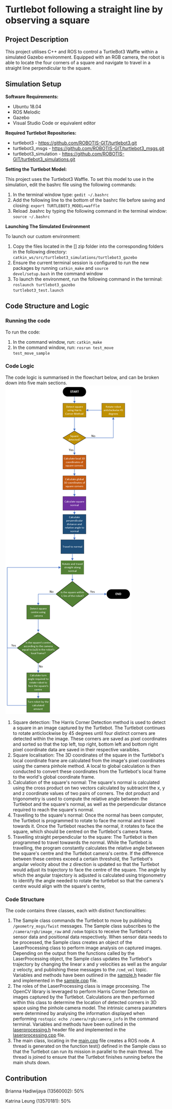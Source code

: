 # Turtlebot following a straight line by observing a square

## Project Description
This project utilises C++ and ROS to control a TurtleBot3 Waffle within a simulated Gazebo environment. Equipped with an RGB camera, the robot is able to locate the four corners of a square and navigate to travel in a straight line perpendicular to the square.


## Simulation Setup

<b>Software Requirements: </b>
  - Ubuntu 18.04
  - ROS Melodic
  - Gazebo
  - Visual Studio Code or equivalent editor

<b>Required Turtlebot Repositories: </b>
  - turtlebot3 - https://github.com/ROBOTIS-GIT/turtlebot3.git 
  - turtlebot3_msgs - https://github.com/ROBOTIS-GIT/turtlebot3_msgs.git 
  - turtlebot3_simulation -  https://github.com/ROBOTIS-GIT/turtlebot3_simulations.git

<b>Setting the Turtlebot Model: </b>

This project uses the Turtlebot3 Waffle. To set this model to use in the simulation, edit the bashrc file using the following commands:
1. In the terminal window type: <code>gedit ~/.bashrc </code>
2. Add the following line to the bottom of the bashrc file before saving and closing: <code>export TURTLEBOT3_MODEL=waffle </code>
3. Reload .bashrc by typing the following command in the terminal window: <code>source ~/.bashrc</code>

<b>Launching The Simulated Environment</b>

To launch our custom environment:
1. Copy the files located in the [] zip folder into the corresponding folders in the following directory: <code>catkin_ws/src/turtlebot3_simulations/turtlebot3_gazebo</code>
2. Ensure the current terminal session is configured to run the new packages by running <code>catkin_make</code>  and <code>source devel/setup.bash</code> in the command window
3. To launch the environment, run the following command in the terminal: <code>roslaunch turtlebot3_gazebo turtlebot3_test.launch</code>


## Code Structure and Logic
### Running the code
To run the code:
1. In the command window, run: <code>catkin_make</code> 
2. In the command window, run: <code>rosrun test_move test_move_sample</code>

### Code Logic
The code logic is summarised in the flowchart below, and can be broken down into five main sections.
![Local Image](./flowchart.png)

1. Square detection: The Harris Corner Detection method is used to detect a square in an image captured by the Turtlebot. The Turtlebot continues to rotate anticlockwise by 45 degrees until four distinct corners are detected within the image. These corners are saved as pixel coordinates and sorted so that the top left, top right, bottom left and bottom right pixel coordinate data are saved in their respective varaibles.
2. Square localisation: The 3D coordinates of the square in the Turtlebot's local coordinate frane are calculated from the image's pixel coordinates using the camera pinhole method. A local to global calculation is then conducted to convert these coordinates from the Turtlebot's local frame to the world's global coordinate frame.
3. Calculation of the square's normal: The square's normal is calculated using the cross product on two vectors calculated by subtracint the x, y and z coordinate values of two pairs of corners. The dot product and trigonometry is used to compute the relative angle between the Turtlebot and the square's normal, as well as the perpendicular distance required to reach the square's normal.
4. Travelling to the square's normal: Once the normal has been computer, the Turtlebot is programmed to rotate to face the normal and travel towards it. Once the Turtlebot reaches the normal, it rotates to face the square, which should be centred on the Turtlebot's camera frame.
5. Travelling straight perpendicular to the square: The Turtlebot is then programmed to travel towawrds the normal. While the Turtlebot is travelling, the program constantly calculates the relative angle between the square's centre and the Turtlebot camera's centre. If the difference between these centres exceed a certain threshold, the Turtlebot's angular velocity about the z direction is updated so that the Turtlebot would adjust its trajectory to face the centre of the square. The angle by which the angular trajectory is adjusted is calculated using trigonometry to identify the angle needed to rotate the turtlebot so that the camera's centre would align with the square's centre,


### Code Structure
The code contains three classes, each with distinct functionalities:
1. The Sample class commands the Turtlebot to move by publishing <code>/geometry_msgs/Twist</code> messages. The Sample class subscribes to the <code>/camera/rgb/image_raw</code> and <code>/odom</code> topics to receive the Turtlebot's sensor data and positional data respectively. When sensor data needs to be processed, the Sample class creates an object of the LaserProcessing class to perform image analysis on captured images. Depending on the output from the functions called by the LaserProcessing object, the Sample class updates the Turtlebot's trajectory by changing the linear x and y velocities as well as the angular z velocty, and publishing these messages to the <code>/cmd_vel</code> topic. Variables and methods have been outlined in the [sample.h](src/sample.h) header file and implemented in the [sample.cpp](src/sample.cpp) file.
2. The roles of the LaserProcessing class is image processing. The OpenCV library is leveraged to perform Harris Corner Detection on images captured by the Turtlebot. Calculations are then performed within this class to determine the location of detected corners in 3D space using the pinhole camera model. The intrinsic camera parameters were determined by analysing the information displayed when performing <code>rostopic echo /camera/rgb/camera_info</code> in the command terminal. Variables and methods have been outlined in the [laserprocessing.h](src/laserprocessing.h) header file and implemented in the [laserprocessing.cpp](src/laserprocessing.cpp) file.
3. The main class, locating in the [main.cpp](src/main.cpp) file creates a ROS node. A thread is generated on the function test() defined in the Sample class so that the Turtlebot can run its mission in parallel to the main thread. The thread is joined to ensure that the Turtlebot finishes running before the main shuts down.


## Contribution
Brianna Hadiwijaya (13560002): 50%

Katrina Leung (13570181): 50%
